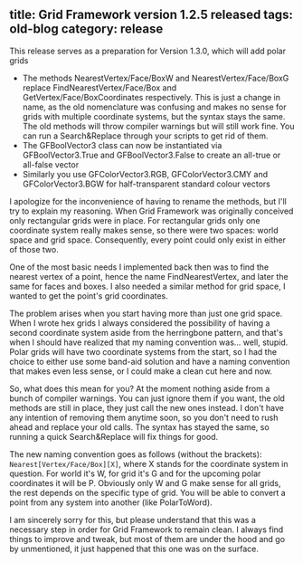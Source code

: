 title: Grid Framework version 1.2.5 released
tags: old-blog
category: release
---

This release serves as a preparation for Version 1.3.0, which will add polar
grids

- The methods NearestVertex/Face/BoxW and NearestVertex/Face/BoxG replace
  FindNearestVertex/Face/Box and GetVertex/Face/BoxCoordinates respectively.
  This is just a change in name, as the old nomenclature was confusing and
  makes no sense for grids with multiple coordinate systems, but the syntax
  stays the same. The old methods will throw compiler warnings but will still
  work fine. You can run a Search&Replace through your scripts to get rid of
  them.
- The GFBoolVector3 class can now be instantiated via GFBoolVector3.True and
  GFBoolVector3.False to create an all-true or all-false vector
- Similarly you use GFColorVector3.RGB, GFColorVector3.CMY and
  GFColorVector3.BGW for half-transparent standard colour vectors

I apologize for the inconvenience of having to rename the methods, but I'll try
to explain my reasoning. When Grid Framework was originally conceived only
rectangular grids were in place. For rectangular grids only one coordinate
system really makes sense, so there were two spaces: world space and grid
space. Consequently, every point could only exist in either of those two.

One of the most basic needs I implemented back then was to find the nearest
vertex of a point, hence the name FindNearestVertex, and later the same for
faces and boxes. I also needed a similar method for grid space, I wanted to get
the point's grid coordinates.

The problem arises when you start having more than just one grid space. When I
wrote hex grids I always considered the possibility of having a second
coordinate system aside from the herringbone pattern, and that's when I should
have realized that my naming convention was... well, stupid. Polar grids will
have two coordinate systems from the start, so I had the choice to either use
some band-aid solution and have a naming convention that makes even less sense,
or I could make a clean cut here and now.

So, what does this mean for you? At the moment nothing aside from a bunch of
compiler warnings. You can just ignore them if you want, the old methods are
still in place, they just call the new ones instead. I don't have any intention
of removing them anytime soon, so you don't need to rush ahead and replace your
old calls. The syntax has stayed the same, so running a quick Search&Replace
will fix things for good.

The new naming convention goes as follows (without the brackets):
`Nearest[Vertex/Face/Box][X]`, where X stands for the coordinate system in
question. For world it's W, for grid it's G and for the upcoming polar
coordinates it will be P. Obviously only W and G make sense for all grids, the
rest depends on the specific type of grid. You will be able to convert a point
from any system into another (like PolarToWord).

I am sincerely sorry for this, but please understand that this was a necessary
step in order for Grid Framework to remain clean. I always find things to
improve and tweak, but most of them are under the hood and go by unmentioned,
it just happened that this one was on the surface.
